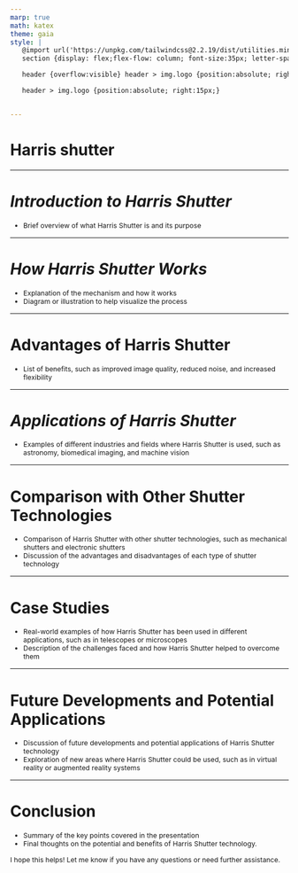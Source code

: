 ```yaml
---
marp: true
math: katex
theme: gaia
style: |
   @import url('https://unpkg.com/tailwindcss@2.2.19/dist/utilities.min.css');
   section {display: flex;flex-flow: column; font-size:35px; letter-spacing:1.4px;}

   header {overflow:visible} header > img.logo {position:absolute; right:15px;}

   header > img.logo {position:absolute; right:15px;}


---
```

<!-- backgroundColor: #878483 -->
<!-- _class: lead -->

 # Harris shutter

---
<style scoped>p,li {font-size:0.96em}</style>

 # _Introduction to Harris Shutter_
- Brief overview of what Harris Shutter is and its purpose


---
<style scoped>p,li {font-size:0.92em}</style>

 # _How Harris Shutter Works_
- Explanation of the mechanism and how it works
- Diagram or illustration to help visualize the process


---
<style scoped>p,li {font-size:0.96em}</style>

 # **Advantages of Harris Shutter**
- List of benefits, such as improved image quality, reduced noise, and increased flexibility


---
<style scoped>p,li {font-size:0.96em}</style>

 # _Applications of Harris Shutter_
- Examples of different industries and fields where Harris Shutter is used, such as astronomy, biomedical imaging, and machine vision


---
<style scoped>p,li {font-size:0.92em}</style>

 # Comparison with Other Shutter Technologies

- Comparison of Harris Shutter with other shutter technologies, such as mechanical shutters and electronic shutters
- Discussion of the advantages and disadvantages of each type of shutter technology

---
<style scoped>p,li {font-size:0.92em}</style>

 # **Case Studies**
- Real-world examples of how Harris Shutter has been used in different applications, such as in telescopes or microscopes
- Description of the challenges faced and how Harris Shutter helped to overcome them


---
<style scoped>p,li {font-size:0.92em}</style>

 # Future Developments and Potential Applications
- Discussion of future developments and potential applications of Harris Shutter technology
- Exploration of new areas where Harris Shutter could be used, such as in virtual reality or augmented reality systems


---
<style scoped>p,li {font-size:0.88em}</style>

 # Conclusion

- Summary of the key points covered in the presentation
- Final thoughts on the potential and benefits of Harris Shutter technology.

I hope this helps! Let me know if you have any questions or need further assistance.